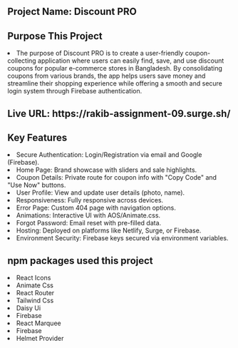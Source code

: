 <h2>Project Name: Discount PRO</h2>
<h2>Purpose This Project</h2>
<li>The purpose of Discount PRO is to create a user-friendly coupon-collecting application where users can easily find, save, and use discount coupons for popular e-commerce stores in Bangladesh. By consolidating coupons from various brands, the app helps users save money and streamline their shopping experience while offering a smooth and secure login system through Firebase authentication.</li>
<h2>Live URL: https://rakib-assignment-09.surge.sh/</h2>
<h2>Key Features</h2>
<li>Secure Authentication: Login/Registration via email and Google (Firebase).</li>
<li>Home Page: Brand showcase with sliders and sale highlights.</li>
<li>Coupon Details: Private route for coupon info with "Copy Code" and "Use Now" buttons.</li>
<li>User Profile: View and update user details (photo, name).</li>
<li>Responsiveness: Fully responsive across devices.</li>
<li>Error Page: Custom 404 page with navigation options.</li>
<li>Animations: Interactive UI with AOS/Animate.css.</li>
<li>Forgot Password: Email reset with pre-filled data.</li>
<li>Hosting: Deployed on platforms like Netlify, Surge, or Firebase.</li>
<li>Environment Security: Firebase keys secured via environment variables.</li>
<h2>npm packages used this project</h2>
<li>React Icons</li>
<li>Animate Css</li>
<li>React Router</li>
<li>Tailwind Css</li>
<li>Daisy Ui</li>
<li>Firebase</li>
<li>React Marquee</li>
<li>Firebase</li>
<li>Helmet Provider</li>


